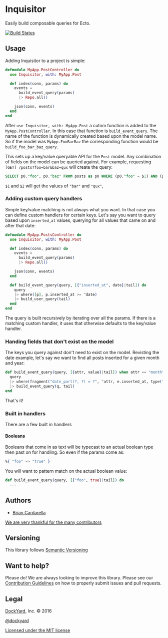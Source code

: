 # Inquisitor #

Easily build composable queries for Ecto.

[![Build Status](https://secure.travis-ci.org/dockyard/inquisitor.svg?branch=master)](http://travis-ci.org/dockyard/inquisitor)

## Usage ##

Adding Inquisitor to a project is simple:

```elixir
defmodule MyApp.PostController do
  use Inquisitor, with: MyApp.Post

  def index(conn, params) do
    events =
      build_event_query(params)
      |> Repo.all()

    json(conn, events)
  end
end
```

After `use Inquisitor, with: MyApp.Post` a cutom function is added to
the `MyApp.PostController`. In this case that function is
`build_event_query`. The name of the function is dynamically created
based upon the model name. So if the model was `MyApp.FooBarBaz` the
corresponding function would be `build_foo_bar_baz_query`.

This sets up a key/value queryable API for the `Post` model. Any
combination of fields on the model can be queried against. For example,
requesting `[GET] /posts?foo=bar&baz=qux` will create the query:

```sql
SELECT p0."foo", p0."baz" FROM posts as p0 WHERE (p0."foo" = $1) AND (p0."baz" = $1);
```

`$1` and `$2` will get the values of `"bar"` and `"qux"`,

### Adding custom query handlers ###

Simple key/value matching is not always what you want. In that case you
can define custom handlers for certain keys. Let's say you want to query
based upon `inserted_at` values, querying for all values that came on
and after that date:

```elixir
defmodule MyApp.PostsController do
  use Inquisitor, with: MyApp.Post

  def index(conn, params) do
    events =
      build_event_query(params)
      |> Repo.all()

    json(conn, events)
  end

  def build_event_query(query, [{"inserted_at", date}|tail]) do
    query
    |> where([p], p.inserted_at >= ^date)
    |> build_user_query(tail)
  end
end
```

The query is built recursively by iterating over all the params. If
there is a matching custom handler, it uses that otherwise defaults to
the key/value handler.

### Handing fields that don't exist on the model ###

The keys you query against don't need to exist on the model. Revisting
the date example, let's say we want to find all posts inserted for a
given month and year:

```elixir
def build_event_query(query, [{attr, value}|tail]) when attr == "month" or attr == "year" do
  query
  |> where(fragment("date_part(?, ?) = ?", ^attr, e.inserted_at, type(^value, :integer)))
  |> build_event_query(q, tail)
end
```

That's it!

### Built in handlers ###

There are a few built in handlers

#### Booleans ####

Booleans that come in as text will be typecast to an actual boolean
type then past on for handling. So even if the params come as:

```elixir
%{ "foo" => "true" }
```

You will want to pattern match on the actual boolean value:

```elixir
def build_event_query(query, [{"foo", true}|tail]) do
  ...
```

## Authors ##

* [Brian Cardarella](http://twitter.com/bcardarella)

[We are very thankful for the many contributors](https://github.com/dockyard/inquisitor/graphs/contributors)

## Versioning ##

This library follows [Semantic Versioning](http://semver.org)

## Want to help? ##

Please do! We are always looking to improve this library. Please see our
[Contribution Guidelines](https://github.com/dockyard/inquisitor/blob/master/CONTRIBUTING.md)
on how to properly submit issues and pull requests.

## Legal ##

[DockYard](http://dockyard.com/), Inc. &copy; 2016

[@dockyard](http://twitter.com/dockyard)

[Licensed under the MIT license](http://www.opensource.org/licenses/mit-license.php)
